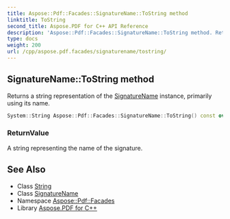 ```yaml
---
title: Aspose::Pdf::Facades::SignatureName::ToString method
linktitle: ToString
second_title: Aspose.PDF for C++ API Reference
description: 'Aspose::Pdf::Facades::SignatureName::ToString method. Returns a string representation of the SignatureName instance, primarily using its name in C++.'
type: docs
weight: 200
url: /cpp/aspose.pdf.facades/signaturename/tostring/
---
```

## SignatureName::ToString method


Returns a string representation of the [SignatureName](../) instance, primarily using its name.

```cpp
System::String Aspose::Pdf::Facades::SignatureName::ToString() const override
```


### ReturnValue

A string representing the name of the signature.

## See Also

* Class [String](../../../system/string/)
* Class [SignatureName](../)
* Namespace [Aspose::Pdf::Facades](../../)
* Library [Aspose.PDF for C++](../../../)
